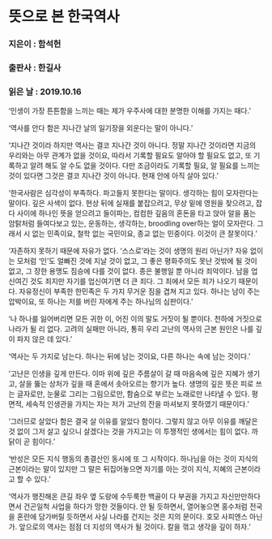 # 뜻으로 본 한국역사
### 지은이 : 함석헌
### 출판사 : 한길사
### 읽은 날 : 2019.10.16

‘인생이 가장 튼튼함을 느끼는 때는 제가 우주사에 대한 분명한 이해를 가지는 때다.’

‘역사를 안다 함은 지나간 날의 일기장을 외운다는 말이 아니다.’

‘지나간 것이라 하지만 역사는 결코 지나간 것이 아니다. 정말 지나간 것이라면 지금의 우리와는 아무 관계가 없을 것이요, 따라서 기록할 필요도 알아야 할 필요도 없고, 또 기록하고 알려 해도 알 수도 없을 것이다. 다만 조금이라도 기록할 필요, 알 필요를 느끼는 것이 있다면 그것은 결코 지나간 것이 아니다. 현재 안에 아직 살아 있다.’

‘한국사람은 심각성이 부족하다. 파고들지 못한다는 말이다. 생각하는 힘이 모자란다는 말이다. 깊은 사색이 없다. 현상 뒤에 실재를 붙잡으려고, 무상 밑에 영원을 찾으려고, 잡다 사이에 하나인 뜻을 얻으려고 들이파는, 컴컴한 깊음의 혼돈을 타고 앉아 알을 품는 암탉처럼 들여다보고 있는, 운동하는, 생각하는, broodling over하는 얼이 모자란다. 그래서 시 없는 민족이요, 철학 없는 국민이요, 종교 없는 민중이다. 이것이 큰 잘못이다.’

‘자존하지 못하기 때문에 자유가 없다. ‘스스로’라는 것이 생명의 원리 아닌가? 자유 없이는 모처럼 ‘인’도 얼빠진 것에 지날 것이 없고, 그 좋은 평화주의도 못난 것밖에 될 것이 없고, 그 장한 용맹도 짐승에 다를 것이 없다. 종은 불행일 뿐 아니라 죄악이다. 남을 업신여긴 것도 죄지만 자기를 업신여기면 더 큰 죄다. 그 죄에서 모든 죄가 나오기 때문이다. 자유정신이 부족한 한민족은 두 가지 무거운 짐을 겹쳐 지고 있다. 하나는 남이 주는 압박이요, 또 하나는 저를 버린 자에게 주는 하나님의 심판이다.’

‘나 하나를 잃어버리면 모든 귀한 이, 어진 이의 말도 거짓이 될 뿐이다. 천하에 거짓으로 나라가 될 리 없다. 고려의 실패만 아니라, 통히 우리 고난의 역사의 근본 원인은 나를 깊이 파지 않은 데 있다.’

‘역사는 두 가지로 남는다. 하나는 뒤에 남는 것이요, 다른 하나는 속에 남는 것이다.’

‘고난은 인생을 깊게 만든다. 이마 위에 깊은 주름살이 갈 때 마음속에 깊은 지혜가 생기고, 살을 뚫는 상처가 깊을 때 혼에서 솟아오르는 향기가 높다. 생명의 깊은 뜻은 피로 쓰는 글자로만, 눈물로 그리는 그림으로만, 함숨으로 부르는 노래로만 나타낼 수 있다. 평면적, 세속적 인생관을 가지는 자는 저가 고난의 잔을 마셔보지 못하였기 때문이다.’

‘그러므로 살았다 함은 결국 살 이유를 알았다 함이다. 그렇지 않고 아무 이유를 깨달은 것 없이 그저 살고 싶으니 살겠다는 것을 가지고는 이 투쟁적인 생에서는 힘이 없다. 까닭이 곧 힘이다.’

‘반성은 모든 지식 행동의 총결산인 동시에 또 그 시작이다. 하나님을 아는 것이 지식의 근본이라는 말이 있지만 그 말은 뒤집어놓으면 자기를 아는 것이 지식, 지혜의 근본이라고 할 수 있다.’

‘역사가 행진해온 큰길 좌우 옆 도랑에 수두룩한 백골이 다 부권을 가지고 자신만만하다면서 건곤일척 사업을 하다가 망한 것들이다. 안 될 듯하면서, 열어놓으면 홍수처럼 전국을 혼란에 담가버릴 듯하면서 사실 나라를 건지는 것은 지의 문이다. 호모 사피엔스 아닌가. 앞으로의 역사는 점점 더 지성의 역사가 될 것이다. 칼을 꺾고 생각을 깊이 하자.’